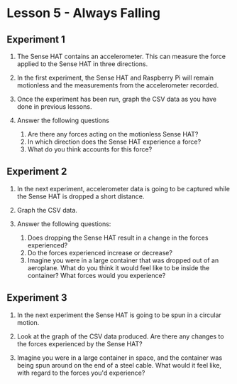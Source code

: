 # Lesson 5 - Always Falling

## Experiment 1

1. The Sense HAT contains an accelerometer. This can measure the force applied to the Sense HAT in three directions.

2. In the first experiment, the Sense HAT and Raspberry Pi will remain motionless and the measurements from the accelerometer recorded.

3. Once the experiment has been run, graph the CSV data as you have done in previous lessons.

4. Answer the following questions
	1. Are there any forces acting on the motionless Sense HAT?
	2. In which direction does the Sense HAT experience a force?
	3. What do you think accounts for this force?

## Experiment 2

1. In the next experiment, accelerometer data is going to be captured while the Sense HAT is dropped a short distance.

2. Graph the CSV data.

3. Answer the following questions:
	1. Does dropping the Sense HAT result in a change in the forces experienced?
	2. Do the forces experienced increase or decrease?
	3. Imagine you were in a large container that was dropped out of an aeroplane. What do you think it would feel like to be inside the container? What forces would you experience?

## Experiment 3

1. In the next experiment the Sense HAT is going to be spun in a circular motion.

2. Look at the graph of the CSV data produced. Are there any changes to the forces experienced by the Sense HAT?

3. Imagine you were in a large container in space, and the container was being spun around on the end of a steel cable. What would it feel like, with regard to the forces you'd experience?

